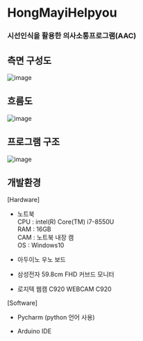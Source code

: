 # HongMayiHelpyou
### 시선인식을 활용한 의사소통프로그램(AAC)

## 측면 구성도
![image](https://user-images.githubusercontent.com/60119368/117567844-fabcfe80-b0f8-11eb-953a-dd9817c24b2e.png)

## 흐름도
![image](https://user-images.githubusercontent.com/60119368/117567848-fc86c200-b0f8-11eb-94d5-e51cfb49825e.png)

## 프로그램 구조
![image](https://user-images.githubusercontent.com/60119368/117567858-03153980-b0f9-11eb-8aca-cc48f5a6b2db.png)

## 개발환경
[Hardware]
* 노트북<br>
  CPU : intel(R) Core(TM) i7-8550U<br>
  RAM : 16GB<br>
  CAM : 노트북 내장 캠<br>
  OS : Windows10<br>

* 아두이노 우노 보드

* 삼성전자 59.8cm FHD 커브드 모니터

* 로지텍 웹캠 C920 WEBCAM C920

[Software]
* Pycharm (python 언어 사용)

* Arduino IDE







